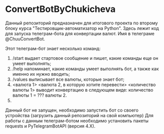 # ConvertBotByChukicheva

Данный репозиторий предназначен для итогового проекта по второму блоку курса "Тестировщик-автоматизатор на Python".
Здесь лежит код для запуска телеграм-бота для конвертации валют. Имя в телеграме @ChuuConvertBot.

Этот телеграм-бот знает несколько команд:

1. /start выдает стартовое сообщение и пишет, какие команды еще он умеет выполнять;
2. /help напоминает, какие команды умеет выполнять бот, а также как именно их нужно вводить;
3. /values выписывает все валюты, которые знает бот;
4. <валюта 1> <валюта 2, в которую хотите перевести> <количество валюты 1> выводит конвертацию в следующем виде: количество валюты 1 = ??? валюты 2.
5. 
Данный бот не запущен, необходимо запустить бот со своего устройства (загрузить данный репозиторий на свой компьютер) Для работы с данным телеграм-ботом необходимо установить пакеты requests и PyTelegramBotAPI (версия 4.X).
